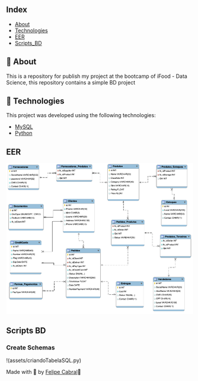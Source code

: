 ## Index
* [About](#ancora1)
* [Technologies](#ancora2)
* [EER](#ancora3)
* [Scripts_BD](#ancora4)

## 💭 About
<a id="#ancora1"></a>
This is a repository for publish my project at the bootcamp of iFood - Data Science, this repository contains a simple BD project

## 🧪 Technologies
<a id="#ancora2"></a>
This project was developed using the following technologies:

- [MySQL](https://www.mysql.com/)
- [Python](https://www.python.org/)

## EER
<a id="#ancora3"></a>
![img](assets/Ecommerce_EER.png)

## Scripts BD
<a id="#ancora4"></a>

### Create Schemas

!(assets/criandoTabelaSQL.py)



Made with 💜 by [Felipe Cabral](https://github.com/FCabral07)👋
